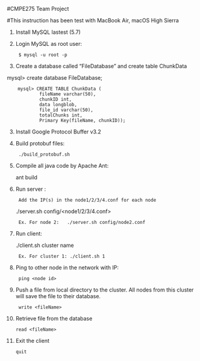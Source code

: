 #CMPE275 Team Project

#This instruction has been test with MacBook Air, macOS High Sierra 

1. Install MySQL lastest (5.7)

2. Login MySQL as root user: 

        $ mysql -u root -p

3. Create a database called “FileDatabase” and create table ChunkData 

mysql> create database FileDatabase; 

        mysql> CREATE TABLE ChunkData (
                fileName varchar(50),
                chunkID int,
                data longblob,
                file_id varchar(50),
                totalChunks int,
                Primary Key(fileName, chunkID));

3. Install Google Protocol Buffer v3.2

4. Build protobuf files: 

        ./build_protobuf.sh

5. Compile all java code by Apache Ant: 

	ant build 

6. Run server : 

        Add the IP(s) in the node1/2/3/4.conf for each node

	./server.sh config/<node1/2/3/4.conf> 

        Ex. For node 2:   ./server.sh config/node2.conf 

7. Run client:

	./client.sh <cluster name> cluster name

        Ex. For cluster 1: ./client.sh 1


8. Ping to other node in the network with IP:

        ping <node id>
        
9. Push a file from local directory to the cluster. All nodes from this cluster will save the file to their database.

        write <fileName>
        
10. Retrieve file from the database

        read <fileName> 
        
11. Exit the client

        quit


